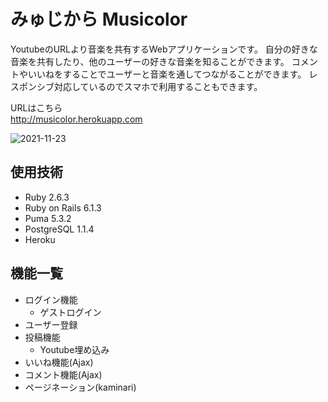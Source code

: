 # みゅじから Musicolor

YoutubeのURLより音楽を共有するWebアプリケーションです。
自分の好きな音楽を共有したり、他のユーザーの好きな音楽を知ることができます。
コメントやいいねをすることでユーザーと音楽を通してつながることができます。
レスポンシブ対応しているのでスマホで利用することもできます。

URLはこちら  
http://musicolor.herokuapp.com

![2021-11-23](https://user-images.githubusercontent.com/62203578/142884877-b3fc67ba-4738-4706-8d28-b4cf4cd1e1ea.png)

## 使用技術

* Ruby  2.6.3
* Ruby on Rails 6.1.3
* Puma  5.3.2
* PostgreSQL  1.1.4
* Heroku

## 機能一覧

* ログイン機能
  * ゲストログイン
* ユーザー登録
* 投稿機能
  * Youtube埋め込み
* いいね機能(Ajax)
* コメント機能(Ajax)
* ページネーション(kaminari)
